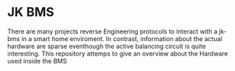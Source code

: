 # JK BMS

There are many projects reverse Engineering protocols to interact with a jk-bms in a smart home enviroment.
In contrast, information about the actual hardware are sparse eventhough the active balancing circuit is
quite interesting. This repository attemps to give an overview about the Hardware used inside the BMS
